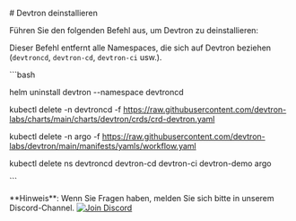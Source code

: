 ﻿\# Devtron deinstallieren

Führen Sie den folgenden Befehl aus, um Devtron zu deinstallieren:

Dieser Befehl entfernt alle Namespaces, die sich auf Devtron beziehen (`devtroncd`, `devtron-cd`, `devtron-ci` usw.).

\```bash

helm uninstall devtron --namespace devtroncd

kubectl delete -n devtroncd -f https://raw.githubusercontent.com/devtron-labs/charts/main/charts/devtron/crds/crd-devtron.yaml

kubectl delete -n argo -f https://raw.githubusercontent.com/devtron-labs/devtron/main/manifests/yamls/workflow.yaml

kubectl delete ns devtroncd devtron-cd devtron-ci devtron-demo argo

\```


\*\*Hinweis\*\*: Wenn Sie Fragen haben, melden Sie sich bitte in unserem Discord-Channel. [![Join Discord](https://img.shields.io/badge/Join%20us%20on-Discord-e01563.svg)](https://discord.gg/jsRG5qx2gp)

